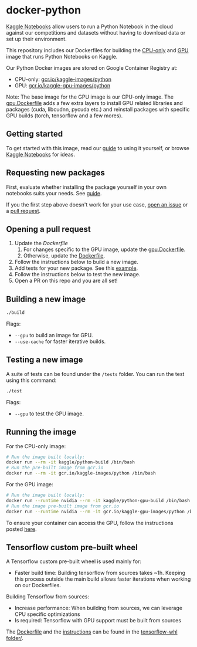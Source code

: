# docker-python

[Kaggle Notebooks](https://www.kaggle.com/notebooks) allow users to run a Python Notebook in the cloud against our competitions and datasets without having to download data or set up their environment.

This repository includes our Dockerfiles for building the [CPU-only](Dockerfile) and [GPU](gpu.Dockerfile) image that runs Python Notebooks on Kaggle.

Our Python Docker images are stored on Google Container Registry at:

* CPU-only: [gcr.io/kaggle-images/python](https://gcr.io/kaggle-images/python)
* GPU: [gcr.io/kaggle-gpu-images/python](https://gcr.io/kaggle-gpu-images/python)

Note: The base image for the GPU image is our CPU-only image. The [gpu.Dockerfile](gpu.Dockerfile) adds a few extra layers to install GPU related libraries and packages (cuda, libcudnn, pycuda etc.) and reinstall packages with specific GPU builds (torch, tensorflow and a few mores).

## Getting started

To get started with this image, read our [guide](http://blog.kaggle.com/2016/02/05/how-to-get-started-with-data-science-in-containers/) to using it yourself, or browse [Kaggle Notebooks](https://www.kaggle.com/notebooks) for ideas.

## Requesting new packages

First, evaluate whether installing the package yourself in your own notebooks suits your needs. See [guide](https://github.com/Kaggle/docker-python/wiki/Missing-Packages).

If you the first step above doesn't work for your use case, [open an issue](https://github.com/Kaggle/docker-python/issues/new) or a [pull request](https://github.com/Kaggle/docker-python/pulls).

## Opening a pull request

1. Update the *Dockerfile*
    1. For changes specific to the GPU image, update the [gpu.Dockerfile](gpu.Dockerfile).
    1. Otherwise, update the [Dockerfile](Dockerfile).
1. Follow the instructions below to build a new image.
1. Add tests for your new package. See this [example](https://github.com/Kaggle/docker-python/blob/master/tests/test_fastai.py).
1. Follow the instructions below to test the new image.
1. Open a PR on this repo and you are all set!

## Building a new image

```sh
./build
```

Flags:

* `--gpu` to build an image for GPU.
* `--use-cache` for faster iterative builds.

## Testing a new image

A suite of tests can be found under the `/tests` folder. You can run the test using this command:

```sh
./test
```

Flags:

* `--gpu` to test the GPU image.

## Running the image

For the CPU-only image:

```sh
# Run the image built locally:
docker run --rm -it kaggle/python-build /bin/bash
# Run the pre-built image from gcr.io
docker run --rm -it gcr.io/kaggle-images/python /bin/bash
```

For the GPU image:

```sh
# Run the image built locally:
docker run --runtime nvidia --rm -it kaggle/python-gpu-build /bin/bash
# Run the image pre-built image from gcr.io
docker run --runtime nvidia --rm -it gcr.io/kaggle-gpu-images/python /bin/bash
```

To ensure your container can access the GPU, follow the instructions posted [here](https://github.com/Kaggle/docker-python/issues/361#issuecomment-448093930).

## Tensorflow custom pre-built wheel

A Tensorflow custom pre-built wheel is used mainly for:

* Faster build time: Building tensorflow from sources takes ~1h. Keeping this process outside the main build allows faster iterations when working on our Dockerfiles.

Building Tensorflow from sources:

* Increase performance: When building from sources, we can leverage CPU specific optimizations
* Is required: Tensorflow with GPU support must be built from sources

The [Dockerfile](tensorflow-whl/Dockerfile) and the [instructions](tensorflow-whl/README.md) can be found in the [tensorflow-whl folder/](tensorflow-whl/).
